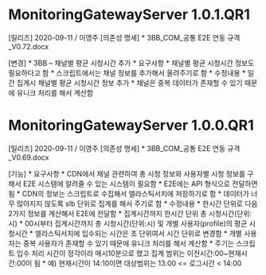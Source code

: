 MonitoringGatewayServer 1.0.1.QR1
===================
[릴리즈] 2020-09-11 / 이영주
[의존성 명세]
    * 3BB_COM_공통 E2E 연동 규격_V0.72.docx

[변경]
    * 3BB – 채널별 평균 시청시간 추가
        * 요구사항
            * 채널별 평균 시청시간 정보도 필요하다고 함
            * 스크립트에서는 채널 정보를 추가해서 올려주기로 함
        * 수정내용
            * 일간 집계시 채널별 평균 시청시간 정보 추가
            * 채널은 중복 데이터가 존재할 수 있기 때문에 유니크 처리를 해서 계산함


MonitoringGatewayServer 1.0.0.QR1
===================
[릴리즈] 2020-09-11 / 이영주
[의존성 명세]
    * 3BB_COM_공통 E2E 연동 규격_V0.69.docx
    
[기능]
    * 요구사항
        * CDN에서 채널 관련하여 총 시청 정보와 사용자별 시청 정보를 구해서 E2E 시스템에 알려줄 수 있는 시스템이 필요함
        * E2E에는 API 형식으로 전달하면 됨
        * CDN의 정보는 스크립트로 수집해서 엘라스틱서치에 저장하기로 함
        * 데이터가 너무 많아지지 않도록 slb 단위로 집계를 해서 주기로 함
    * 수정내용
        * 한시간 단위로 다음 2가지 정보를 계산해서 E2E에 전달함
        * 집계시간까지 한시간 단위 총 시청시간(단위:시)
        * 00시부터 집계시간까지 총 시청시간(단위:시) 및 개별 사용자(profile)의 평균 시청시간
        * 엘라스틱서치에 입수되는 시간은 초 단위여서 시간 단위로 변경함
        * 개별 사용자는 중복 사용자가 존재할 수 있기 때문에 유니크 처리를 해서 계산함
        * 주기는 스크립트 입수 처리 시간이 정각이라 매시10분으로 했고 집계 범위는 이전시간:00~현재시간:00이 됨
            * 예) 현재시간이 14:10이면 대상범위는 13:00 <= 로그시간 < 14:00
